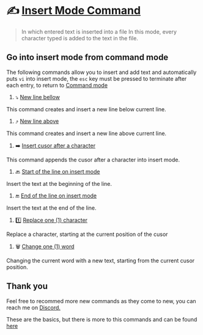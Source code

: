 # :writing_hand: [Insert Mode Command](/vi/insert-mode/insert_mode)
> In which entered text is inserted into a file
In this mode, every character typed is added to the text in the file.

## Go into insert mode from command mode
The following commands allow you to insert and add text and automatically puts `vi` into insert mode, the `esc` key must be pressed to terminate after each entry, to return to [Command mode](/vi/command-mode/README.md)

1. :arrow_heading_down: [New line bellow](/vi/insert-mode/new_line-bellow)

This command creates and insert a new line below current line.

1. :arrow_heading_up: [New line above](/vi/insert-mode/new_line-above)

This command creates and insert a new line above current line.

1. :arrow_right: [Insert cusor after a character](/vi/insert-mode/insert_after-character)

This command appends the cusor after a character into insert mode.

1. :back: [Start of the line on insert mode](/vi/insert-mode/insert_line-start)

Insert the text at the beginning of the line.

1. :end: [End of the line on insert mode](/vi/insert-mode/insert_line-end)

Insert the text at the end of the line.

1. :one: [Replace one (1) character](/vi/insert-mode/replace_character)

Replace a character, starting at the current position of the cusor

1. :wastebasket: [Change one (1) word](/vi/insert-mode/change_word)

Changing the current word with a new text, starting from the current cusor position.

## Thank you
Feel free to recommed more new commands as they come to new, you can reach me on [Discord.](https://discord.com/users/982980024950997073)

These are the basics, but there is more to this commands and can be found [here](https://www.cs.colostate.edu/helpdocs/vi.html)